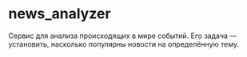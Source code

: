 # news_analyzer
Cервис для анализа происходящих в мире событий. Его задача — установить, насколько популярны новости на определённую тему.
